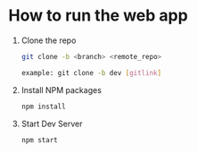 # How to run the web app

1. Clone the repo

   ```sh
   git clone -b <branch> <remote_repo>

   example: git clone -b dev [gitlink]
   ```

2. Install NPM packages
   ```sh
   npm install
   ```
3. Start Dev Server
   ```sh
   npm start
   ```
